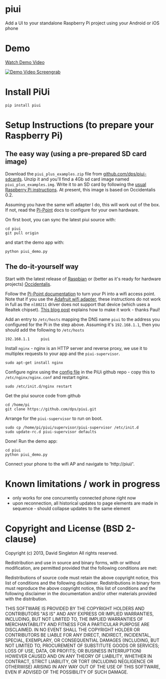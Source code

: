 piui
==============

Add a UI to your standalone Raspberry Pi project using your Android or iOS phone

Demo
====

[Watch Demo Video](http://youtu.be/2ay0vuW6aNY)

[![Demo Video Screengrab](http://blog.davidsingleton.org/static/ytpiui.png)](http://youtu.be/2ay0vuW6aNY)


Install PiUi
============
```
pip install piui
```

Setup Instructions (to prepare your Raspberry Pi)
=================================================

The easy way (using a pre-prepared SD card image)
-------------------------------------------------

Download the `piui_plus_examples.zip` file from [github.com/dps/piui-sdcards](https://github.com/dps/piui-sdcards/blob/master/piui_plus_examples.zip?raw=true).  Unzip it and you'll find a 4Gb sd card image named `piui_plus_examples.img`.  Write it to an SD card by following the [usual Raspberry Pi instructions](http://elinux.org/RPi_Easy_SD_Card_Setup).  At present, this image is based on Occidentalis 0.2.

Assuming you have the same wifi adapter I do, this will work out of the box.  If not, read the [Pi-Point](http://www.pi-point.co.uk/) docs to configure for your own hardware.

On first boot, you can sync the latest piui source with:
```
cd piui
git pull origin
```
and start the demo app with:
```
python piui_demo.py
```

The do-it-yourself way
----------------------

Start with the latest release of [Raspbian](http://www.raspberrypi.org/downloads) or (better as it's ready for hardware projects) [Occidentalis](http://learn.adafruit.com/adafruit-raspberry-pi-educational-linux-distro/occidentalis-v0-dot-2).

Follow the [Pi-Point documentation](http://www.pi-point.co.uk/) to turn your Pi into a wifi access point.  Note that if you use the [Adafruit wifi adapter](https://www.adafruit.com/products/814), these instructions do not work in full as the `nl80211` driver does not support that device (which uses a Realtek chipset).  [This blog post](http://blog.sip2serve.com/post/38010690418/raspberry-pi-access-point-using-rtl8192cu) explains how to make it work - thanks Paul!

Add an entry to `/etc/hosts` mapping the DNS name `piui` to the address you configured for the Pi in the step above.  Assuming it's `192.168.1.1`, then you should add the following to `/etc/hosts`
```
192.168.1.1     piui
```

Install `nginx` - nginx is an HTTP server and reverse proxy, we use it to multiplex requests to your app and the `piui-supervisor`.

```
sudo apt-get install nginx
```

Configure nginx using the [config file](https://github.com/dps/piui/blob/master/nginx-conf/nginx.conf) in the PiUi github repo - copy this to `/etc/nginx/nginx.conf` and restart nginx.
```
sudo /etc/init.d/nginx restart
```

Get the piui source code from github
```
cd /home/pi
git clone https://github.com/dps/piui.git
```

Arrange for the `piui-supervisor` to run on boot.
```
sudo cp /home/pi/piui/supervisor/piui-supervisor /etc/init.d
sudo update-rc.d piui-supervisor defaults
```

Done!  Run the demo app:
```
cd piui
python piui_demo.py
```

Connect your phone to the wifi AP and navigate to 'http://piui/'.


Known limitations / work in progress
====================================

- only works for one concurrently connected phone right now
- upon reconnection, all historical updates to page elements are made in sequence - should collapse updates to the same element


Copyright and License (BSD 2-clause)
====================================

Copyright (c) 2013, David Singleton
All rights reserved.

Redistribution and use in source and binary forms, with or without modification, are permitted provided that the following conditions are met:

Redistributions of source code must retain the above copyright notice, this list of conditions and the following disclaimer.
Redistributions in binary form must reproduce the above copyright notice, this list of conditions and the following disclaimer in the documentation and/or other materials provided with the distribution.

THIS SOFTWARE IS PROVIDED BY THE COPYRIGHT HOLDERS AND CONTRIBUTORS "AS IS" AND ANY EXPRESS OR IMPLIED WARRANTIES, INCLUDING, BUT NOT LIMITED TO, THE IMPLIED WARRANTIES OF MERCHANTABILITY AND FITNESS FOR A PARTICULAR PURPOSE ARE DISCLAIMED. IN NO EVENT SHALL THE COPYRIGHT HOLDER OR CONTRIBUTORS BE LIABLE FOR ANY DIRECT, INDIRECT, INCIDENTAL, SPECIAL, EXEMPLARY, OR CONSEQUENTIAL DAMAGES (INCLUDING, BUT NOT LIMITED TO, PROCUREMENT OF SUBSTITUTE GOODS OR SERVICES; LOSS OF USE, DATA, OR PROFITS; OR BUSINESS INTERRUPTION) HOWEVER CAUSED AND ON ANY THEORY OF LIABILITY, WHETHER IN CONTRACT, STRICT LIABILITY, OR TORT (INCLUDING NEGLIGENCE OR OTHERWISE) ARISING IN ANY WAY OUT OF THE USE OF THIS SOFTWARE, EVEN IF ADVISED OF THE POSSIBILITY OF SUCH DAMAGE.